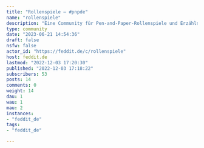 ```yaml
---
title: "Rollenspiele – #pnpde" 
name: "rollenspiele"
description: "Eine Community für Pen-and-Paper-Rollenspiele und Erzählspiele aller Art. #pnpde"
type: community
date: "2023-06-21 14:54:36"
draft: false
nsfw: false
actor_id: "https://feddit.de/c/rollenspiele"
host: feddit.de
lastmod: "2022-12-03 17:20:30"
published: "2022-12-03 17:18:22"
subscribers: 53
posts: 14
comments: 0
weight: 14
dau: 1
wau: 1
mau: 2
instances:
- "feddit_de"
tags: 
- "feddit_de"

---
```

